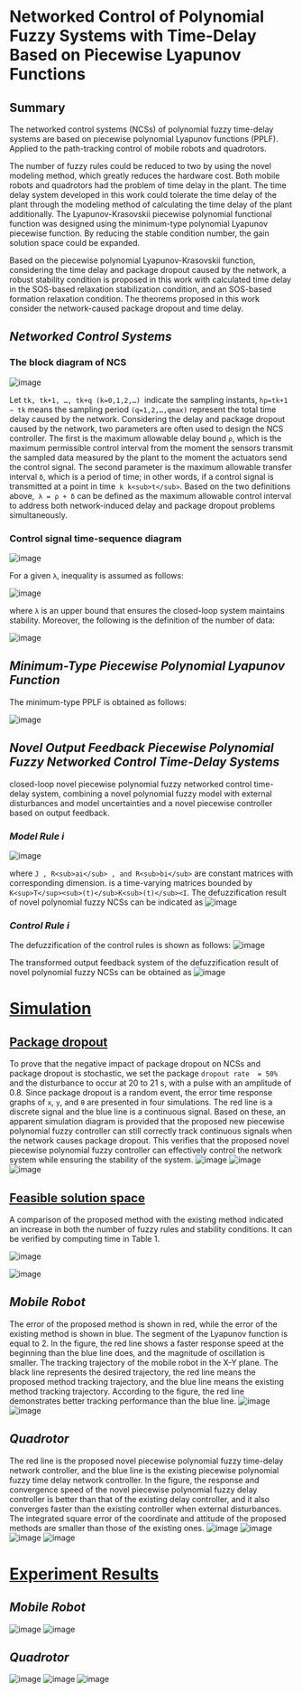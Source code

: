 # Networked Control of Polynomial Fuzzy Systems with Time-Delay Based on Piecewise Lyapunov Functions
## Summary
The networked control systems (NCSs) of polynomial fuzzy time-delay systems are based on piecewise polynomial Lyapunov functions (PPLF).
Applied to the path-tracking control of mobile robots and quadrotors. 

The number of fuzzy rules could be reduced to two by using the novel modeling method, which greatly reduces the hardware cost. 
Both mobile robots and quadrotors had the problem of time delay in the plant. 
The time delay system developed in this work could tolerate the time delay of the plant through the modeling method of calculating the time delay of the plant additionally. 
The Lyapunov-Krasovskii piecewise polynomial functional function was designed using the minimum-type polynomial Lyapunov piecewise function. 
By reducing the stable condition number, the gain solution space could be expanded.

Based on the piecewise polynomial Lyapunov-Krasovskii function, considering the time delay and package dropout caused by the network, a robust stability condition is proposed in this work with calculated time delay in the SOS-based relaxation stabilization condition, and an SOS-based formation relaxation condition. 
The theorems proposed in this work consider the network-caused package dropout and time delay. 


## *Networked Control Systems*
### The block diagram of NCS
![image](https://github.com/user-attachments/assets/5add960e-4817-4cfd-8177-cb49e7b43dca)

Let `tk, tk+1, …, tk+q (k=0,1,2,…) `indicate the sampling instants, 
`hp=tk+1 − tk` means the sampling period `(q=1,2,…,qmax)` represent the total time delay caused by the network.
Considering the delay and package dropout caused by the 
network, two parameters are often used to design the NCS 
controller. The first is the maximum allowable delay bound `ρ`, 
which is the maximum permissible control interval from the 
moment the sensors transmit the sampled data measured by the 
plant to the moment the actuators send the control signal. The 
second parameter is the maximum allowable transfer interval `δ`, 
which is a period of time; in other words, if a control signal is 
transmitted at a point in time` k k<sub>t</sub>`. Based on the 
two definitions above,` λ = ρ + δ` can be defined as the maximum 
allowable control interval to address both network-induced 
delay and package dropout problems simultaneously. 

### Control signal time-sequence diagram
![image](https://github.com/user-attachments/assets/58db72ed-4840-4c50-9f31-8b72a033f769)

For a given `λ`, inequality is assumed as follows: 

![image](https://github.com/user-attachments/assets/d590c72a-651e-4a9d-a7ff-4d2976b9f3ee)

where `λ` is an upper bound that ensures the closed-loop system maintains stability. 
Moreover, the following is the definition of the number of data: 

![image](https://github.com/user-attachments/assets/c3e0dd5a-b805-499c-aef8-0deb0033980e)


## *Minimum-Type Piecewise Polynomial Lyapunov Function*
 The minimum-type PPLF is obtained as follows: 
 
 ![image](https://github.com/user-attachments/assets/928b3d59-4404-4f92-aca3-40227e55c17f)
 

## *Novel Output Feedback Piecewise Polynomial Fuzzy Networked Control Time-Delay Systems*
closed-loop novel piecewise polynomial fuzzy networked control time-delay system, 
combining a novel polynomial fuzzy model with external 
disturbances and model uncertainties and a novel piecewise controller based on output feedback.

### *Model Rule i*
![image](https://github.com/user-attachments/assets/3b8642fa-d2cc-463c-8427-c77323d4df1d)

where `J , R<sub>ai</sub> , and R<sub>bi</sub>` are constant matrices with 
corresponding dimension. is a time-varying matrices bounded 
by `K<sup>T</sup><sub>(t)</sub>K<sub>(t)</sub><I`. 
The defuzzification result of novel polynomial fuzzy NCSs can be indicated as
![image](https://github.com/user-attachments/assets/eae33f61-dbf5-4074-b7cd-2393104ab09a)

### *Control Rule i*
The defuzzification of the control rules is shown as follows:
![image](https://github.com/user-attachments/assets/5601d710-cc31-4450-a048-e86184fb9c4b)

The transformed output feedback system of the defuzzification result of novel polynomial fuzzy NCSs can be obtained as
![image](https://github.com/user-attachments/assets/bf9e815e-bdcf-4272-8f13-e52d5b3d9494)

# [Simulation](https://pages.github.com/)

## [Package dropout](https://pages.github.com/)
To prove that the negative impact of package dropout on 
NCSs and package dropout is stochastic, we set the package 
`dropout rate  = 50%` and the disturbance to occur at 20 to 21 
s, with a pulse with an amplitude of 0.8. Since package 
dropout is a random event, the error time response graphs of `x`, 
`y`, and `θ` are presented in four simulations. The red line is a 
discrete signal and the blue line is a continuous signal. Based 
on these, an apparent simulation diagram is provided that the 
proposed new piecewise polynomial fuzzy controller can still 
correctly track continuous signals when the network causes 
package dropout. This verifies that the proposed novel 
piecewise polynomial fuzzy controller can effectively control 
the network system while ensuring the stability of the system.
![image](https://github.com/user-attachments/assets/9b91badd-3847-4154-ac3a-44ab70082afa)
![image](https://github.com/user-attachments/assets/d13e4ba0-2918-418c-9966-b2edcd791855)
![image](https://github.com/user-attachments/assets/617ca08e-7351-4011-87d1-3318b5637ddf)

## [Feasible solution space](https://pages.github.com/)
A comparison of the proposed method with the existing 
method indicated an increase in both the number of fuzzy rules 
and stability conditions. It can be verified by computing time in 
Table 1. 

![image](https://github.com/user-attachments/assets/2b72db25-8dfd-453b-a40d-9d70333a4f71)

![image](https://github.com/user-attachments/assets/66396be3-4ea3-42fe-a3b8-9be1972b6556)

## *Mobile Robot*
The error of the proposed method is shown in red, 
while the error of the existing method is shown in blue. The segment of the Lyapunov 
function is equal to 2. In the figure, the red line shows a faster 
response speed at the beginning than the blue line does, and the 
magnitude of oscillation is smaller. The tracking 
trajectory of the mobile robot in the X-Y plane. The black line 
represents the desired trajectory, the red line means the 
proposed method tracking trajectory, and the blue line means 
the existing method tracking trajectory. According to the figure, 
the red line demonstrates better tracking performance than the 
blue line. 
![image](https://github.com/user-attachments/assets/ed9001e5-2121-45bb-b737-65e669623d5f)
![image](https://github.com/user-attachments/assets/1e7d5f2f-1143-4989-aeca-77390f2f3cb7)

## *Quadrotor*
The red line is the proposed novel 
piecewise polynomial fuzzy time-delay network controller, and 
the blue line is the existing piecewise polynomial fuzzy time delay network controller. 
In the figure, the response and convergence speed of the novel piecewise polynomial fuzzy 
delay controller is better than that of the existing delay controller, 
and it also converges faster than the existing controller when external disturbances. 
The integrated square error of the coordinate and attitude of the 
proposed methods are smaller than those of the existing ones.
![image](https://github.com/user-attachments/assets/8498e59d-f05f-43e2-ac9f-d6e5a4e276ea)
![image](https://github.com/user-attachments/assets/bb485237-c7c5-4971-9f8b-7a306a5801ed)
![image](https://github.com/user-attachments/assets/d63f070c-bb82-43b0-b3d4-843dbde5c35b)
![image](https://github.com/user-attachments/assets/7e6c0fd4-8330-4940-aded-e45af3347f88)



# [Experiment Results](https://pages.github.com/)

## *Mobile Robot*
![image](https://github.com/user-attachments/assets/c79a2d6d-2c43-47e6-9ec4-ad0d2d9768c4)
![image](https://github.com/user-attachments/assets/fde7db6d-304d-4584-bd69-352c4d4f58f2)

## *Quadrotor*
![image](https://github.com/user-attachments/assets/e891b3c3-5b0c-40d4-a02a-84168150b18d)
![image](https://github.com/user-attachments/assets/ecff29fc-6972-491d-9999-92f00de0843d)
![image](https://github.com/user-attachments/assets/de0f9437-21eb-4102-bfc6-0162ecbe18a3)



